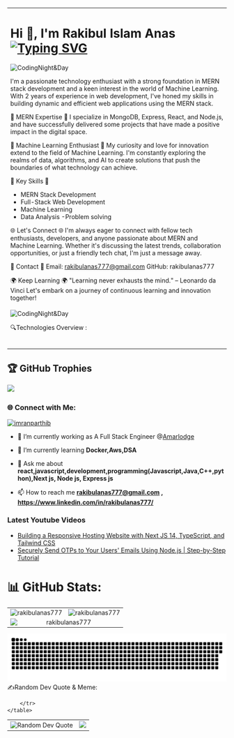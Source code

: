 <table>
    <tr>
        <td width="65%">
             <h1>Hi 👋, I'm Rakibul Islam Anas<a href="https://git.io/typing-svg"><img src="https://readme-typing-svg.herokuapp.com?font=Fira+Code&pause=1000&random=false&width=435&lines=Software+Engineer;Competitive+Programmer;+AI+Enthusiast" alt="Typing SVG" /></a></h1>
             <img src="https://media.tenor.com/LENeju0qxusAAAAC/hackerman.gif" alt="CodingNight&Day" width=" ">
            <p>
                I'm a passionate technology enthusiast with a strong foundation in MERN stack development and a keen interest in the world of Machine Learning. With 2 years of experience in web development, I've honed my skills in building dynamic and efficient web applications using the MERN stack.

🔸 MERN Expertise 🔸
I specialize in MongoDB, Express, React, and Node.js, and have successfully delivered some projects that have made a positive impact in the digital space.

🤖 Machine Learning Enthusiast 🤖
My curiosity and love for innovation extend to the field of Machine Learning. I'm constantly exploring the realms of data, algorithms, and AI to create solutions that push the boundaries of what technology can achieve.

🚀 Key Skills 🚀

- MERN Stack Development
- Full-Stack Web Development
- Machine Learning
- Data Analysis
  -Problem solving

🌐 Let's Connect 🌐
I'm always eager to connect with fellow tech enthusiasts, developers, and anyone passionate about MERN and Machine Learning. Whether it's discussing the latest trends, collaboration opportunities, or just a friendly tech chat, I'm just a message away.

📧 Contact 📧
Email: rakibulanas777@gmail.com
GitHub: rakibulanas777

🌍 Keep Learning 🌍
"Learning never exhausts the mind." – Leonardo da Vinci
Let's embark on a journey of continuous learning and innovation together!

</p>
</td>
</tr>

<td width="">
<img src="https://media.tenor.com/LENeju0qxusAAAAC/hackerman.gif" alt="CodingNight&Day" width=" ">
<p>🔍Technologies Overview :</p>
<img src="https://img.shields.io/badge/html5-%23E34F26.svg?style=for-the-badge&logo=html5&logoColor=white" alt="">
<img src="https://img.shields.io/badge/css3-%231572B6.svg?style=for-the-badge&logo=css3&logoColor=white" alt="">
<img src="https://img.shields.io/badge/javascript-%23323330.svg?style=for-the-badge&logo=javascript&logoColor=%23F7DF1E" alt="">
<img src="https://img.shields.io/badge/bootstrap-%238511FA.svg?style=for-the-badge&logo=bootstrap&logoColor=white" alt="">
<img src="https://img.shields.io/badge/tailwindcss-%2338B2AC.svg?style=for-the-badge&logo=tailwind-css&logoColor=white" alt="">
<img src="https://img.shields.io/badge/react-%2320232a.svg?style=for-the-badge&logo=react&logoColor=%2361DAFB" alt="">
<img src="https://img.shields.io/badge/node.js-6DA55F?style=for-the-badge&logo=node.js&logoColor=white" alt="">
<img src="https://img.shields.io/badge/express.js-%23404d59.svg?style=for-the-badge&logo=express&logoColor=%2361DAFB" alt="">
<img src="https://img.shields.io/badge/MongoDB-%234ea94b.svg?style=for-the-badge&logo=mongodb&logoColor=white" alt="">
<img src="https://img.shields.io/badge/figma-%23F24E1E.svg?style=for-the-badge&logo=figma&logoColor=white" alt="">
<img src="https://img.shields.io/badge/docker-%230db7ed.svg?style=for-the-badge&logo=docker&logoColor=white" alt="">
<img src="https://img.shields.io/badge/typescript-%23007ACC.svg?style=for-the-badge&logo=typescript&logoColor=white" alt="">
<img src="https://img.shields.io/badge/c-%2300599C.svg?style=for-the-badge&logo=c&logoColor=white" alt="">
<img src="https://img.shields.io/badge/c++-%2300599C.svg?style=for-the-badge&logo=c%2B%2B&logoColor=white" alt="">
<img src="https://img.shields.io/badge/java-%23ED8B00.svg?style=for-the-badge&logo=openjdk&logoColor=white" alt="">
<img src="https://img.shields.io/badge/kotlin-%237F52FF.svg?style=for-the-badge&logo=kotlin&logoColor=white" alt="">
<img src="https://img.shields.io/badge/python-3670A0?style=for-the-badge&logo=python&logoColor=ffdd54" alt="">
<img src="https://img.shields.io/badge/c%23-%23239120.svg?style=for-the-badge&logo=c-sharp&logoColor=white" alt="">
</td>

</table>

## 🏆 GitHub Trophies

![](https://github-profile-trophy.vercel.app/?username=rakibulanas777&theme=onestar&no-frame=false&no-bg=false&margin-w=4)

### 🌐 Connect with Me:

<p align="left">
    <a href="https://www.linkedin.com/in/rakibulanas777/" target="_blank">
        <img src="https://img.shields.io/badge/LinkedIn-rakibulanas777%20✔-0077B5?style=for-the-badge&logo=linkedin"
            alt="imranparthib" />
    </a>
</p>

- 🔭 I’m currently working as A Full Stack Engineer @[Amarlodge](https://amarlodge.com/)

- 🌱 I’m currently learning **Docker,Aws,DSA**

- 💬 Ask me about **react,javascript,development,programming(Javascript,Java,C++,python),Next js, Node js, Express js**

- 📫 How to reach me **rakibulanas777@gmail.com , https://www.linkedin.com/in/rakibulanas777/**

### Latest Youtube Videos

<!-- YOUTUBE:START -->

- [Building a Responsive Hosting Website with Next JS 14, TypeScript, and Tailwind CSS](https://youtu.be/TiOsudZRVT4?si=HUUoh36T9sqOIABx)
- [Securely Send OTPs to Your Users' Emails Using Node.js | Step-by-Step Tutorial](https://youtu.be/d19kwFEtKq4?si=r0j_L2tDyVLFVldx)

<!-- YOUTUBE:END -->

# 📊 GitHub Stats:

<table>
    <tr>
        <td style="text-align: center;">
            <img src="https://github-readme-stats.vercel.app/api?username=rakibulanas777&theme=react&hide_border=false&include_all_commits=true&count_private=true"
                alt="rakibulanas777" style="display: block; margin: 0 auto;" />
        </td>
        <td style="text-align: center;">
            <img src="https://github-readme-stats.vercel.app/api/top-langs/?username=rakibulanas777&theme=react&hide_border=false&include_all_commits=true&count_private=true&layout=compact"
                alt="rakibulanas777" style="display: block; margin: 0 auto;" />
        </td>
    </tr>
    <tr>
        <td colspan="2" style="text-align: center;">
            <img src="https://github-readme-streak-stats.herokuapp.com/?user=rakibulanas777&theme=react&hide_border=false"
                alt="rakibulanas777" style="display: block; margin: 0 auto;" />
        </td>
    </tr>
</table>
<be>
<img src="https://raw.githubusercontent.com/CompetitiveLin/Snake-in-Contribution-Grid/output/github-contribution-grid-snake.svg" alt="Snake animation"/>
    ✍️Random Dev Quote & Meme:
    <table>
        <tr>
            <td>
                <img src="https://quotes-github-readme.vercel.app/api?type=horizontal&theme=radical"
                    alt="Random Dev Quote" />
            </td>
            
        </tr>
    </table>
<td>
                <img src='https://randommeme-five.vercel.app/' style="height: 300px;" />
            </td>
